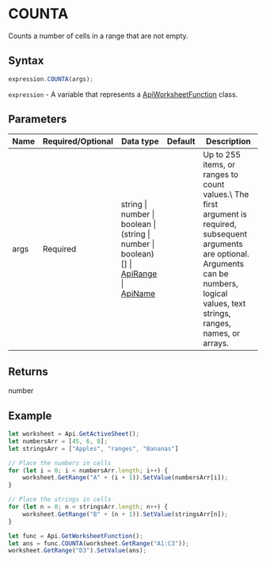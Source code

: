# COUNTA

Counts a number of cells in a range that are not empty.

## Syntax

```javascript
expression.COUNTA(args);
```

`expression` - A variable that represents a [ApiWorksheetFunction](../ApiWorksheetFunction.md) class.

## Parameters

| **Name** | **Required/Optional** | **Data type** | **Default** | **Description** |
| ------------- | ------------- | ------------- | ------------- | ------------- |
| args | Required | string \| number \| boolean \| (string \| number \| boolean)[] \| [ApiRange](../../ApiRange/ApiRange.md) \| [ApiName](../../ApiName/ApiName.md) |  | Up to 255 items, or ranges to count values.\ The first argument is required, subsequent arguments are optional. Arguments can be numbers, logical values, text strings, ranges, names, or arrays. |

## Returns

number

## Example



```javascript editor-
let worksheet = Api.GetActiveSheet();
let numbersArr = [45, 6, 8];
let stringsArr = ["Apples", "ranges", "Bananas"]

// Place the numbers in cells
for (let i = 0; i < numbersArr.length; i++) {
    worksheet.GetRange("A" + (i + 1)).SetValue(numbersArr[i]);
}

// Place the strings in cells
for (let n = 0; n < stringsArr.length; n++) {
    worksheet.GetRange("B" + (n + 1)).SetValue(stringsArr[n]);
}

let func = Api.GetWorksheetFunction();
let ans = func.COUNTA(worksheet.GetRange("A1:C3"));
worksheet.GetRange("D3").SetValue(ans);
```
